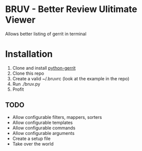 # BRUV - Better Review Ulitimate Viewer
Allows better listing of gerrit in terminal

# Installation
1. Clone and install [python-gerrit](https://github.com/ficoos/python-gerrit)
2. Clone this repo
3. Create a valid ~/.bruvrc (look at the example in the repo)
4. Run ./bruv.py
5. Profit

## TODO
* Allow configurable filters, mappers, sorters
* Allow configurable templates
* Allow configurable commands
* Allow configurable arguments
* Create a setup file
* Take over the world
